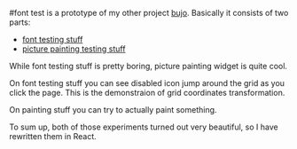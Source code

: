 #font test
is a prototype of my other project [bujo](https://github.com/notTGY/bujo-web).
Basically it consists of two parts:
* [font testing stuff](https://nottgy.github.io/einstain/font-test/book.html)
* [picture painting testing stuff](https://nottgy.github.io/einstain/font-test/painting.html)

While font testing stuff is pretty boring, picture painting widget is quite cool.

On font testing stuff you can see disabled icon jump around the grid as you click the page.
This is the demonstraion of grid coordinates transformation.

On painting stuff you can try to actually paint something.

To sum up, both of those experiments turned out very beautiful, so I have rewritten them in React.
